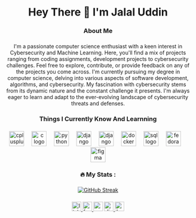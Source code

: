 <h1 align="center">Hey There 👋 I'm Jalal Uddin</h1>

###

<h3 align="center">About Me</h3>

###

<p align="center">I'm a passionate computer science enthusiast with a keen interest in Cybersecurity and Machine Learning. Here, you'll find a mix of projects ranging from coding assignments, development projects to cybersecurity challenges. Feel free to explore, contribute, or provide feedback on any of the projects you come across. I'm currently pursuing my degree in computer science, delving into various aspects of software development, algorithms, and cybersecurity. My fascination with cybersecurity stems from its dynamic nature and the constant challenge it presents. I'm always eager to learn and adapt to the ever-evolving landscape of cybersecurity threats and defenses.</p>

###

<h3 align="center">Things I Currently Know And Learnning</h3>

###

<div align="center">
  <img src="https://cdn.jsdelivr.net/gh/devicons/devicon/icons/cplusplus/cplusplus-original.svg" height="40" alt="cplusplus logo"  />
  <img width="12" />
  <img src="https://cdn.jsdelivr.net/gh/devicons/devicon/icons/c/c-original.svg" height="40" alt="c logo"  />
  <img width="12" />
  <img src="https://cdn.jsdelivr.net/gh/devicons/devicon/icons/python/python-original.svg" height="40" alt="python logo"  />
  <img width="12" />
  <img src="https://skillicons.dev/icons?i=django" height="40" alt="django logo"  />
  <img width="12" />
  <img src="https://skillicons.dev/icons?i=js" height="40" alt="django logo"  />
  <img width="12" />
  <img src="https://skillicons.dev/icons?i=docker" height="40" alt="docker logo"  />
  <img width="12" />
  <img src="https://skillicons.dev/icons?i=mysql" height="40" alt="sql logo"  />
  <img width="12" />
  <img src="https://cdn.jsdelivr.net/gh/devicons/devicon/icons/fedora/fedora-original.svg" height="40" alt="fedora logo"  />
  <img width="12" />
  <img src="https://cdn.jsdelivr.net/gh/devicons/devicon/icons/figma/figma-original.svg" height="40" alt="figma logo"  />
</div>

###

<h3 align="center">🔥   My Stats :</h3>

###

<div align="center">
  <a href="https://git.io/streak-stats"><img src="https://streak-stats.demolab.com?user=ju4700&theme=dark" alt="GitHub Streak" /></a>
</div>

###

<div align="center">
  <a href="(https://www.linkedin.com/in/jalal-uddin-2952b02ba" target="_blank">
    <img src="https://img.shields.io/static/v1?message=LinkedIn&logo=linkedin&label=&color=0077B5&logoColor=white&labelColor=&style=for-the-badge" height="25" alt="linkedin logo"  />
  </a>
  <a href="https://www.facebook.com/jalaluddin4700" target="_blank">
    <img src="https://img.shields.io/static/v1?message=Facebook&logo=facebook&label=&color=1877F2&logoColor=white&labelColor=&style=for-the-badge" height="25" alt="facebook logo"  />
  </a>
  <img src="https://img.shields.io/static/v1?message=Gmail&logo=gmail&label=jalal.dev.design@gmail.com&color=D14836&logoColor=white&labelColor=&style=for-the-badge" height="25" alt="gmail logo"  />
  <a href="jalal4700" target="_blank">
    <img src="https://img.shields.io/static/v1?message=Discord&logo=discord&label=&color=7289DA&logoColor=white&labelColor=&style=for-the-badge" height="25" alt="discord logo"  />
  </a>
  <a href="https://www.behance.net/jalal4700" target="_blank">
    <img src="https://img.shields.io/static/v1?message=Behance&logo=behance&label=&color=1769ff&logoColor=white&labelColor=&style=for-the-badge" height="25" alt="behance logo"  />
  </a>
</div>

###
